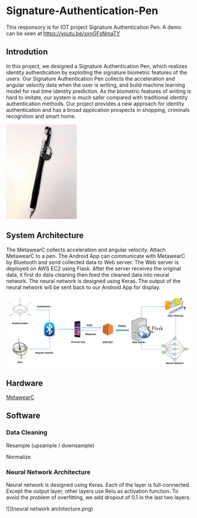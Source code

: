 # Signature-Authentication-Pen

This responsory is for IOT project Signature Authentication Pen. A demo can be seen at https://youtu.be/xxnGFsNmaTY


## Introdution

In this project, we designed a Signature Authentication Pen, which realizes identity authentication by exploiting the signature biometric features of the users. Our Signature Authentication Pen collects the acceleration and angular velocity data when the user is writing, and build machine learning model for real time identity prediction. As the biometric features of writing is hard to imitate, our system is much safer compared with traditional identity authentication methods. Our project provides a new approach for identity authentication and has a broad application prospects in shopping, criminals recognition and smart home.

![](picture.png)

## System Architecture

The MetawearC collects acceleration and angular velocity. Attach MetawearC to a pen. The Android App can communicate with MetawearC by Bluetooth and send collected data to Web server. The Web server is deployed on AWS EC2 using Flask. After the server receives the original data, it first do data cleaning then feed the cleaned data into neural network. The neural network is designed using Keras. The output of the neural network will be sent back to our Android App for display.

![](diagram.png)

## Hardware 

[MetawearC](https://mbientlab.com/product/metawearc/) 

## Software

### Data Cleaning

Resample (upsample / downsample)

Normalize

### Neural Network Architecture

Neural network is designed using Keras. Each of the layer is full-connected. Except the output layer, other layers use Relu as activation function. To avoid the problem of overfitting, we add dropout of 0.1 in the last two layers.

![](neural network architecture.png)
